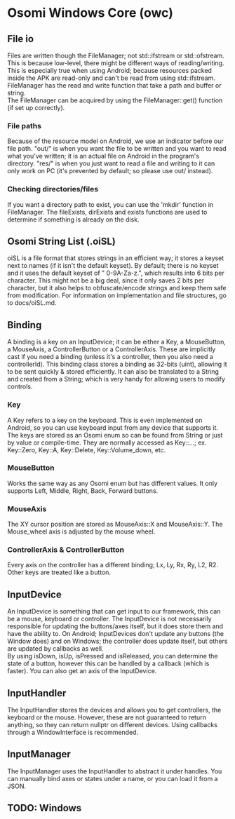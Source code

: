 # Osomi Windows Core (owc)
## File io
Files are written though the FileManager; not std::ifstream or std::ofstream. This is because low-level, there might be different ways of reading/writing. This is especially true when using Android; because resources packed inside the APK are read-only and can't be read from using std::ifstream. FileManager has the read and write function that take a path and buffer or string.  
The FileManager can be acquired by using the FileManager::get() function (if set up correctly).
### File paths
Because of the resource model on Android, we use an indicator before our file path. "out/" is when you want the file to be written and you want to read what you've written; it is an actual file on Android in the program's directory. "res/" is when you just want to read a file and writing to it can only work on PC (it's prevented by default; so please use out/ instead).
### Checking directories/files
If you want a directory path to exist, you can use the 'mkdir' function in FileManager. The fileExists, dirExists and exists functions are used to determine if something is already on the disk.
## Osomi String List (.oiSL)
oiSL is a file format that stores strings in an efficient way; it stores a keyset next to names (if it isn't the default keyset). By default; there is no keyset and it uses the default keyset of " 0-9A-Za-z.", which results into 6 bits per character. This might not be a big deal, since it only saves 2 bits per character, but it also helps to obfuscate/encode strings and keep them safe from modification. For information on implementation and file structures, go to docs/oiSL.md.
## Binding
A binding is a key on an InputDevice; it can be either a Key, a MouseButton, a MouseAxis, a ControllerButton or a ControllerAxis. These are implicitly cast if you need a binding (unless it's a controller, then you also need a controllerId). This binding class stores a binding as 32-bits (uint), allowing it to be sent quickly & stored efficiently. It can also be translated to a String and created from a String; which is very handy for allowing users to modify controls.
### Key
A Key refers to a key on the keyboard. This is even implemented on Android, so you can use keyboard input from any device that supports it. The keys are stored as an Osomi enum so can be found from String or just by value or compile-time. They are normally accessed as Key::...; ex. Key::Zero, Key::A, Key::Delete, Key::Volume_down, etc.
### MouseButton
Works the same way as any Osomi enum but has different values. It only supports Left, Middle, Right, Back, Forward buttons.
### MouseAxis
The XY cursor position are stored as MouseAxis::X and MouseAxis::Y. The Mouse_wheel axis is adjusted by the mouse wheel.
### ControllerAxis & ControllerButton
Every axis on the controller has a different binding; Lx, Ly, Rx, Ry, L2, R2. Other keys are treated like a button.
## InputDevice
An InputDevice is something that can get input to our framework, this can be a mouse, keyboard or controller. The InputDevice is not necessarily responsible for updating the buttons/axes itself, but it does store them and have the ability to. On Android; InputDevices don't update any buttons (the Window does) and on Windows; the controller does update itself, but others are updated by callbacks as well.  
By using isDown, isUp, isPressed and isReleased, you can determine the state of a button, however this can be handled by a callback (which is faster). You can also get an axis of the InputDevice.
## InputHandler
The InputHandler stores the devices and allows you to get controllers, the keyboard or the mouse. However, these are not guaranteed to return anything, so they can return nullptr on different devices. Using callbacks through a WindowInterface is recommended.
## InputManager
The InputManager uses the InputHandler to abstract it under handles. You can manually bind axes or states under a name, or you can load it from a JSON.
## TODO: Windows
